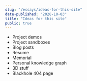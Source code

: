 ```yaml
---
slug: "/essays/ideas-for-this-site"
date-published: "2020-10-03"
title: "Ideas for this site"
public: true
---
```


- Project demos
- Project sandboxes
- Blog posts
- Resume
- Memorial
- Personal knowledge graph
- 3D stuff
- Blackhole 404 page
